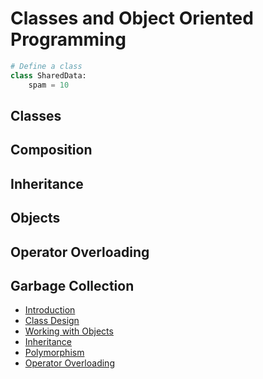 # Classes and Object Oriented Programming

```py
# Define a class
class SharedData:
    spam = 10
```

## Classes

## Composition

## Inheritance

## Objects

## Operator Overloading

## Garbage Collection

- [Introduction](intro.md)
- [Class Design](classes.md)
- [Working with Objects](objects.md)
- [Inheritance](inheritance.md)
- [Polymorphism](polymorphism.md)
- [Operator Overloading](overloading.md)

